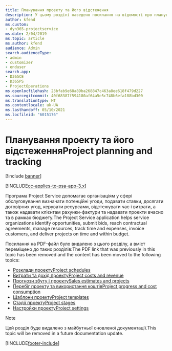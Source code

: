 ```yaml
---
title: Планування проекту та його відстеження
description: У цьому розділі наведено посилання на відомості про планування та відстеження в Project Service Automation.
author: kfend
ms.custom:
- dyn365-projectservice
ms.date: 2/04/2019
ms.topic: article
ms.author: kfend
audience: Admin
search.audienceType:
- admin
- customizer
- enduser
search.app:
- D365CE
- D365PS
- ProjectOperations
ms.openlocfilehash: 23bfab9e68a89ba268847c463a8ee618f479d227
ms.sourcegitcommit: 40f68387f594180af64a5e5c748b6efa188bd300
ms.translationtype: HT
ms.contentlocale: uk-UA
ms.lasthandoff: 05/10/2021
ms.locfileid: "6015176"
---
```

# <a name="project-planning-and-tracking"></a><span data-ttu-id="fff0f-103">Планування проекту та його відстеження</span><span class="sxs-lookup"><span data-stu-id="fff0f-103">Project planning and tracking</span></span>

[!include [banner](../../includes/psa-now-project-operations.md)]

[!INCLUDE[cc-applies-to-psa-app-3.x](../../includes/cc-applies-to-psa-app-3x.md)]

<span data-ttu-id="fff0f-104">Програма Project Service допомагає організаціям у сфері обслуговування визначати потенційні угоди, подавати ставки, досягати договірних угод, керувати ресурсами, відстежувати час і витрати, а також надавати клієнтам рахунки-фактури та надавати проекти вчасно та в рамках бюджету.</span><span class="sxs-lookup"><span data-stu-id="fff0f-104">The Project Service application helps service organizations identify opportunities, submit bids, reach contractual agreements, manage resources, track time and expenses, invoice customers, and deliver projects on time and within budget.</span></span> 

<span data-ttu-id="fff0f-105">Посилання на PDF-файл було видалено з цього розділу, а вміст переміщено до таких розділів:</span><span class="sxs-lookup"><span data-stu-id="fff0f-105">The PDF link that was previously in this topic has been removed and the content has been moved to the following topics:</span></span>

- [<span data-ttu-id="fff0f-106">Розклади проекту</span><span class="sxs-lookup"><span data-stu-id="fff0f-106">Project schedules</span></span>](../project-creating.md)
- [<span data-ttu-id="fff0f-107">Витрати та дохід проекту</span><span class="sxs-lookup"><span data-stu-id="fff0f-107">Project costs and revenue</span></span>](../project-estimating.md)
- [<span data-ttu-id="fff0f-108">Прогнози збуту і проекту</span><span class="sxs-lookup"><span data-stu-id="fff0f-108">Sales estimates and projects</span></span>](../project-leveraging.md)
- [<span data-ttu-id="fff0f-109">Перебіг проекту та використання коштів</span><span class="sxs-lookup"><span data-stu-id="fff0f-109">Project progress and cost consumption</span></span>](../project-tracking.md)
- [<span data-ttu-id="fff0f-110">Шаблони проекту</span><span class="sxs-lookup"><span data-stu-id="fff0f-110">Project templates</span></span>](../project-templates.md)
- [<span data-ttu-id="fff0f-111">Стадії проекту</span><span class="sxs-lookup"><span data-stu-id="fff0f-111">Project stages</span></span>](../project-stages.md)
- [<span data-ttu-id="fff0f-112">Настройки проекту</span><span class="sxs-lookup"><span data-stu-id="fff0f-112">Project settings</span></span>](../project-settings.md)

> [!NOTE]
> <span data-ttu-id="fff0f-113">Цей розділ буде видалено з майбутньої оновленої документації.</span><span class="sxs-lookup"><span data-stu-id="fff0f-113">This topic will be removed in a future documentation update.</span></span> 


[!INCLUDE[footer-include](../../includes/footer-banner.md)]